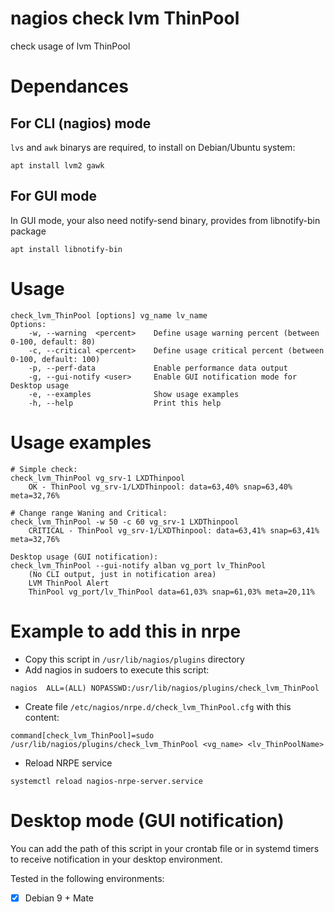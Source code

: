 nagios check lvm ThinPool
=========================

check usage of lvm ThinPool

# Dependances

## For CLI (nagios) mode
`lvs` and `awk` binarys are required, to install on Debian/Ubuntu system:
``` shell
apt install lvm2 gawk
```

## For GUI mode
In GUI mode, your also need notify-send binary, provides from libnotify-bin package
``` shell
apt install libnotify-bin
```

# Usage
``` shell
check_lvm_ThinPool [options] vg_name lv_name
Options:
    -w, --warning  <percent>    Define usage warning percent (between 0-100, default: 80)
    -c, --critical <percent>    Define usage critical percent (between 0-100, default: 100)
    -p, --perf-data             Enable performance data output
    -g, --gui-notify <user>     Enable GUI notification mode for Desktop usage
    -e, --examples              Show usage examples
    -h, --help                  Print this help
```

# Usage examples
``` shell
# Simple check:
check_lvm_ThinPool vg_srv-1 LXDThinpool
    OK - ThinPool vg_srv-1/LXDThinpool: data=63,40% snap=63,40% meta=32,76%

# Change range Waning and Critical:
check_lvm_ThinPool -w 50 -c 60 vg_srv-1 LXDThinpool
    CRITICAL - ThinPool vg_srv-1/LXDThinpool: data=63,41% snap=63,41% meta=32,76%

Desktop usage (GUI notification):
check_lvm_ThinPool --gui-notify alban vg_port lv_ThinPool
    (No CLI output, just in notification area)
    LVM ThinPool Alert
    ThinPool vg_port/lv_ThinPool data=61,03% snap=61,03% meta=20,11%
```

# Example to add this in nrpe
 + Copy this script in `/usr/lib/nagios/plugins` directory
 + Add nagios in sudoers to execute this script:
``` shell
nagios  ALL=(ALL) NOPASSWD:/usr/lib/nagios/plugins/check_lvm_ThinPool
```
 + Create file `/etc/nagios/nrpe.d/check_lvm_ThinPool.cfg` with this content:
``` shell
command[check_lvm_ThinPool]=sudo /usr/lib/nagios/plugins/check_lvm_ThinPool <vg_name> <lv_ThinPoolName>
```
 + Reload NRPE service
``` shell
systemctl reload nagios-nrpe-server.service
```

# Desktop mode (GUI notification)
You can add the path of this script in your crontab file or in systemd timers to receive notification in your desktop environment.

Tested in the following environments:
 + [x] Debian 9 + Mate
